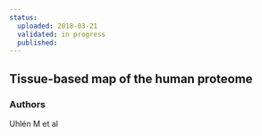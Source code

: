 ```yaml
---
status:
  uploaded: 2018-03-21
  validated: in progress
  published:
---
```


## Tissue-based map of the human proteome

### Authors

Uhlén M et al

[comment]: # (This actually is the most platform independent comment)
[comment]: # (14d05bea-2eda-11e8-8cef-6c4008b90c48)
